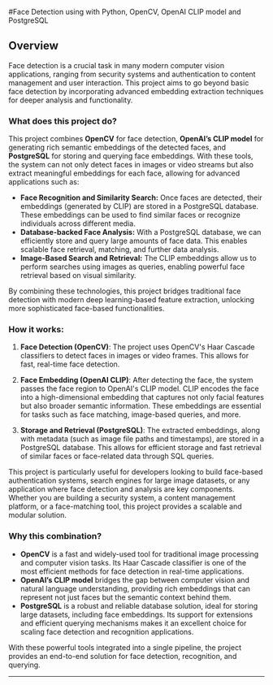 #Face Detection using with Python, OpenCV, OpenAI CLIP model and PostgreSQL



## Overview

Face detection is a crucial task in many modern computer vision applications, ranging from security systems and authentication to content management and user interaction. This project aims to go beyond basic face detection by incorporating advanced embedding extraction techniques for deeper analysis and functionality.

### What does this project do?

This project combines **OpenCV** for face detection, **OpenAI’s CLIP model** for generating rich semantic embeddings of the detected faces, and **PostgreSQL** for storing and querying face embeddings. With these tools, the system can not only detect faces in images or video streams but also extract meaningful embeddings for each face, allowing for advanced applications such as:

- **Face Recognition and Similarity Search:** Once faces are detected, their embeddings (generated by CLIP) are stored in a PostgreSQL database. These embeddings can be used to find similar faces or recognize individuals across different media.
- **Database-backed Face Analysis:** With a PostgreSQL database, we can efficiently store and query large amounts of face data. This enables scalable face retrieval, matching, and further data analysis.
- **Image-Based Search and Retrieval:** The CLIP embeddings allow us to perform searches using images as queries, enabling powerful face retrieval based on visual similarity.

By combining these technologies, this project bridges traditional face detection with modern deep learning-based feature extraction, unlocking more sophisticated face-based functionalities.

### How it works:

1. **Face Detection (OpenCV)**: The project uses OpenCV's Haar Cascade classifiers to detect faces in images or video frames. This allows for fast, real-time face detection.
   
2. **Face Embedding (OpenAI CLIP)**: After detecting the face, the system passes the face region to OpenAI's CLIP model. CLIP encodes the face into a high-dimensional embedding that captures not only facial features but also broader semantic information. These embeddings are essential for tasks such as face matching, image-based queries, and more.

3. **Storage and Retrieval (PostgreSQL)**: The extracted embeddings, along with metadata (such as image file paths and timestamps), are stored in a PostgreSQL database. This allows for efficient storage and fast retrieval of similar faces or face-related data through SQL queries.

This project is particularly useful for developers looking to build face-based authentication systems, search engines for large image datasets, or any application where face detection and analysis are key components. Whether you are building a security system, a content management platform, or a face-matching tool, this project provides a scalable and modular solution.

### Why this combination?

- **OpenCV** is a fast and widely-used tool for traditional image processing and computer vision tasks. Its Haar Cascade classifier is one of the most efficient methods for face detection in real-time applications.
- **OpenAI’s CLIP model** bridges the gap between computer vision and natural language understanding, providing rich embeddings that can represent not just faces but the semantic context behind them.
- **PostgreSQL** is a robust and reliable database solution, ideal for storing large datasets, including face embeddings. Its support for extensions and efficient querying mechanisms makes it an excellent choice for scaling face detection and recognition applications.

With these powerful tools integrated into a single pipeline, the project provides an end-to-end solution for face detection, recognition, and querying.

---
